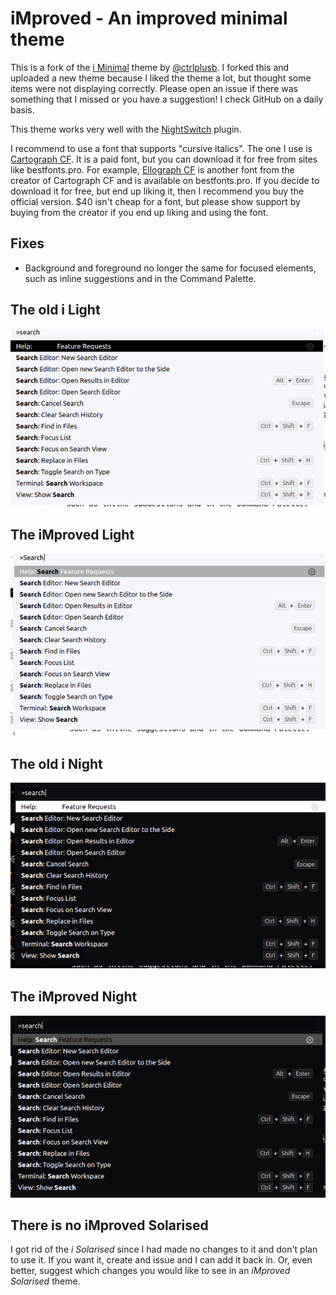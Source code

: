 # iMproved - An improved minimal theme

This is a fork of the [i Minimal](https://github.com/ctrlplusb/i-theme)
theme by [@ctrlplusb](https://github.com/ctrlplusb).  I forked this and
uploaded a new theme because I liked the theme a lot, but thought some
items were not displaying correctly.  Please open an issue if there was
something that I missed or you have a suggestion!  I check GitHub on a
daily basis.

This theme works very well with the
[NightSwitch](https://github.com/gharveymn/nightswitch) plugin.

I recommend to use a font that supports "cursive italics".  The one I
use is [Cartograph CF](https://connary.com/cartograph.html).  It is a
paid font, but you can download it for free from sites like
bestfonts.pro.  For example, [Ellograph
CF](https://en.bestfonts.pro/font/ellograph-cf) is another font from the
creator of Cartograph CF and is available on bestfonts.pro.  If you
decide to download it for free, but end up liking it, then I recommend
you buy the official version.  $40 isn't cheap for a font, but please
show support by buying from the creator if you end up liking and using the font.

## Fixes

- Background and foreground no longer the same for focused elements,
  such as inline suggestions and in the Command Palette.

## The old i Light

![i Light search](https://github.com/brianrobt/improved-minimal-theme/raw/HEAD/assets/i_light_command_palette.png)

## The iMproved Light

![iMproved light search](https://github.com/brianrobt/improved-minimal-theme/raw/HEAD/assets/improved_light_command_palette.png)

## The old i Night

![i Night search](https://github.com/brianrobt/improved-minimal-theme/raw/HEAD/assets/i_night_command_palette.png)

## The iMproved Night

![iMproved Night search](https://github.com/brianrobt/improved-minimal-theme/raw/HEAD/assets/improved_night_command_palette.png)

## There is no iMproved Solarised

I got rid of the *i Solarised* since I had made no changes to it and
don't plan to use it.  If you want it, create and issue and I can add it
back in.  Or, even better, suggest which changes you would like to see
in an *iMproved Solarised* theme.
